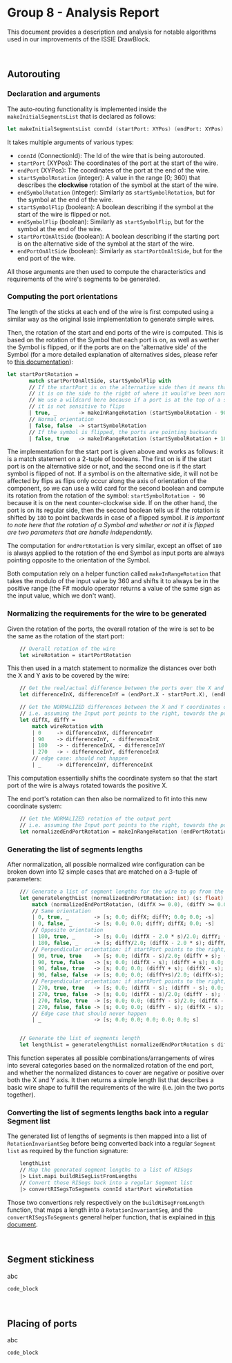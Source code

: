 # Group 8 - Analysis Report

This document provides a description and analysis for notable algorithms used in our improvements of the ISSIE DrawBlock.

<br/>

## Autorouting

### Declaration and arguments

The auto-routing functionality is implemented inside the `makeInitialSegmentsList` that is declared as follows:

```fsharp
let makeInitialSegmentsList connId (startPort: XYPos) (endPort: XYPos) (startSymbolRotation: int) (endSymbolRotation: int) (startSymbolFlip: bool) (endSymbolFlip: bool) (startPortOnAltSide: bool) (endPortOnAltSide: bool) : Segment list
```

It takes multiple arguments of various types:
 - `connId` (ConnectionId): The Id of the wire that is being autorouted.
 - `startPort` (XYPos): The coordinates of the port at the start of the wire.
 - `endPort` (XYPos): The coordinates of the port at the end of the wire.
 - `startSymbolRotation` (integer): A value in the range [0; 360) that describes the **clockwise** rotation of the symbol at the start of the wire.
 - `endSymbolRotation` (integer): Similarly as `startSymbolRotation`, but for the symbol at the end of the wire.
 - `startSymbolFlip` (boolean): A boolean describing if the symbol at the start of the wire is flipped or not.
 - `endSymbolFlip` (boolean): Similarly as `startSymbolFlip`, but for the symbol at the end of the wire.
 - `startPortOnAltSide` (boolean): A boolean describing if the starting port is on the alternative side of the symbol at the start of the wire.
 - `endPortOnAltSide` (boolean): Similarly as `startPortOnAltSide`, but for the end port of the wire.

 All those arguments are then used to compute the characteristics and requirements of the wire's segments to be generated.

 ### Computing the port orientations

 The length of the sticks at each end of the wire is first computed using a similar way as the original Issie implementation to generate simple wires.

 Then, the rotation of the start and end ports of the wire is computed. This is based on the rotation of the Symbol that each port is on, as well as wether the Symbol is flipped, or if the ports are on the 'alternative side' of the Symbol (for a more detailed explanation of alternatives sides, please refer to [this documentation](./appendix/alt_side.md)):

 ```fsharp
let startPortRotation = 
        match startPortOnAltSide, startSymbolFlip with
        // If the startPort is on the alternative side then it means that 
        // it is on the side to the right of where it would've been normally (so an additional rotation of -90)
        // We use a wildcard here because if a port is at the top of a symbol that points to the left (for example),
        // it is not sensitive to flips
        | true, _       -> makeInRangeRotation (startSymbolRotation - 90)
        // Normal orientation
        | false, false  -> startSymbolRotation
        // If the symbol is flipped, the ports are pointing backwards
        | false, true   -> makeInRangeRotation (startSymbolRotation + 180)
```

The implementation for the start port is given above and works as follows: it is a match statement on a 2-tuple of booleans. The first on is if the start port is on the alternative side or not, and the second one is if the start symbol is flipped of not.
If a symbol is on the alternative side, it will not be affected by flips as flips only occur along the axis of orientation of the component, so we can use a wild card for the second boolean and compute its rotation from the rotation of the symbol: `startSymbolRotation - 90` because it is on the next counter-clockwise side.
If on the other hand, the port is on its regular side, then the second boolean tells us if the rotation is shifted by `180` to point backwards in case of a flipped symbol. *It is important to note here that the rotation of a Symbol and whether or not it is flipped are two parameters that are handle independantly.*

The computation for `endPortRotation` is very similar, except an offset of `180` is always applied to the rotation of the end Symbol as input ports are always pointing opposite to the orientation of the Symbol.

Both computation rely on a helper function called `makeInRangeRotation` that takes the modulo of the input value by 360 and shifts it to always be in the positive range (the F# modulo operator returns a value of the same sign as the input value, which we don't want).


### Normalizing the requirements for the wire to be generated

Given the rotation of the ports, the overall rotation of the wire is set to be the same as the rotation of the start port:
```fsharp 
    // Overall rotation of the wire
    let wireRotation = startPortRotation
```

This then used in a match statement to normalize the distances over both the X and Y axis to be covered by the wire:

```fsharp
    // Get the real/actual difference between the ports over the X and Y axis
    let differenceInX, differenceInY = (endPort.X - startPort.X), (endPort.Y - startPort.Y) 

    // Get the NORMALIZED differences between the X and Y coordinates of the ports
    // i.e. assuming the Input port points to the right, towards the positive X
    let diffX, diffY =
        match wireRotation with
        | 0     -> differenceInX, differenceInY
        | 90    -> differenceInY, - differenceInX
        | 180   -> - differenceInX, - differenceInY
        | 270   -> - differenceInY, differenceInX
        // edge case: should not happen
        | _     -> differenceInY, differenceInX
```

This computation essentially shifts the coordinate system so that the start port of the wire is always rotated towards the positive X.  

The end port's rotation can then also be normalized to fit into this new coordinate system:

```fsharp
    // Get the NORMALIZED rotation of the output port
    // i.e. assuming the Input port points to the right, towards the positive X
    let normalizedEndPortRotation = makeInRangeRotation (endPortRotation - wireRotation)
```

### Generating the list of segments lengths

After normalization, all possible normalized wire configuration can be broken down into 12 simple cases that are matched on a 3-tuple of parameters:

```fsharp
    /// Generate a list of segment lengths for the wire to go from the normalized startPort to the normalized endPort
    let generatelengthList (normalizedEndPortRotation: int) (s: float) (diffX: float) (diffY: float) : float list = 
        match (normalizedEndPortRotation, (diffX >= 0.0), (diffY >= 0.0)) with
        // Same orientation
        | 0, true, _        -> [s; 0.0; diffX; diffY; 0.0; 0.0; -s]
        | 0, false, _       -> [s; 0.0; 0.0; diffY; diffX; 0.0; -s]
        // Opposite orientation
        | 180, true, _      -> [s; 0.0; (diffX - 2.0 * s)/2.0; diffY; (diffX - 2.0 * s)/2.0; 0.0; s]
        | 180, false, _     -> [s; diffY/2.0; (diffX - 2.0 * s); diffY/2.0; 0.0; 0.0; s]
        // Perpendicular orientation: if startPort points to the right, endPort points down
        | 90, true, true    -> [s; 0.0; (diffX - s)/2.0; (diffY + s); (diffX - s)/2.0; 0.0; 0.0; -s]
        | 90, true, false   -> [s; 0.0; (diffX - s); (diffY + s); 0.0; 0.0; 0.0; -s]
        | 90, false, true   -> [s; 0.0; 0.0; (diffY + s); (diffX - s); 0.0; 0.0; -s]
        | 90, false, false  -> [s; 0.0; 0.0; (diffY+s)/2.0; (diffX-s); (diffY+s)/2.0; 0.0; -s]
        // Perpendicular orientation: if startPort points to the right, endPort points up
        | 270, true, true   -> [s; 0.0; (diffX - s); (diffY - s); 0.0; 0.0; 0.0; s]
        | 270, true, false  -> [s; 0.0; (diffX - s)/2.0; (diffY - s); (diffX - s)/2.0; 0.0; 0.0; s]
        | 270, false, true  -> [s; 0.0; 0.0; (diffY - s)/2.0; (diffX - s); (diffY - s)/2.0; 0.0; s]
        | 270, false, false -> [s; 0.0; 0.0; (diffY - s); (diffX - s); 0.0; 0.0; s]
        // Edge case that should never happen
        | _                 -> [s; 0.0; 0.0; 0.0; 0.0; 0.0; s]


    // Generate the list of segments length
    let lengthList = generatelengthList normalizedEndPortRotation s diffX diffY
```

This function seperates all possible combinations/arrangements of wires into several categories based on the normalized rotation of the end port, and whether the normalized distances to cover are negative or positive over both the X and Y axis. It then returns a simple length list that describes a basic wire shape to fulfill the requirements of the wire (i.e. join the two ports together).

### Converting the list of segments lengths back into a regular Segment list

The generated list of lengths of segments is then mapped into a list of `RotationInvariantSeg` before being converted back into a regular `Segment list` as required by the function signature:

```fsharp
    lengthList
    // Map the generated segment lengths to a list of RISegs
    |> List.mapi buildRiSegListFromLengths
    // Convert those RISegs back into a regular Segment list
    |> convertRISegsToSegments connId startPort wireRotation
```

Those two convertions rely respectively on the `buildRiSegFromLength` function, that maps a length into a `RotationInvariantSeg`, and the `convertRISegsToSegments` general helper function, that is explained in [this document](./appendix/helper_convertRISegsToSegments.md).

<br/>

## Segment stickiness

abc

```fsharp
code_block
```

<br/>

## Placing of ports 

abc

```fsharp
code_block
```

<br/>
